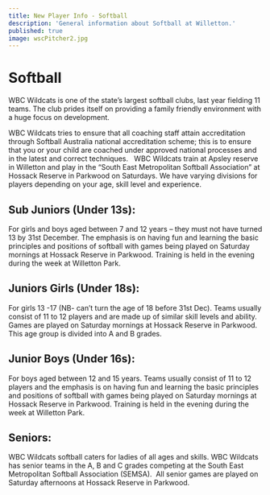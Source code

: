 ```yaml
---
title: New Player Info - Softball
description: 'General information about Softball at Willetton.'
published: true
image: wscPitcher2.jpg
---
```


# Softball

WBC Wildcats is one of the state’s largest softball clubs, last year fielding 11 teams. The club prides itself on providing a family friendly environment with a huge focus on development.

WBC Wildcats tries to ensure that all coaching staff attain accreditation through Softball Australia national accreditation scheme; this is to ensure that you or your child are coached under approved national processes and in the latest and correct techniques.  
WBC Wildcats train at Apsley reserve in Willetton and play in the “South East Metropolitan Softball Association” at Hossack Reserve in Parkwood on Saturdays.
We have varying divisions for players depending on your age, skill level and experience.

## Sub Juniors (Under 13s):

For girls and boys aged between 7 and 12 years – they must not have turned 13 by 31st December. The emphasis is on having fun and learning the basic principles and positions of softball with games being played on Saturday mornings at Hossack Reserve in Parkwood. Training is held in the evening during the week at Willetton Park.

## Juniors Girls (Under 18s):

For girls 13 -17 (NB- can’t turn the age of 18 before 31st Dec). Teams usually consist of 11 to 12 players and are made up of similar skill levels and ability. Games are played on Saturday mornings at Hossack Reserve in Parkwood. This age group is divided into A and B grades.

## Junior Boys (Under 16s):

For boys aged between 12 and 15 years. Teams usually consist of 11 to 12 players and the emphasis is on having fun and learning the basic principles and positions of softball with games being played on Saturday mornings at Hossack Reserve in Parkwood. Training is held in the evening during the week at Willetton Park.

## Seniors:

WBC Wildcats softball caters for ladies of all ages and skills. WBC Wildcats has senior teams in the A, B and C grades competing at the South East Metropolitan Softball Association (SEMSA).  All senior games are played on Saturday afternoons at Hossack Reserve in Parkwood.
